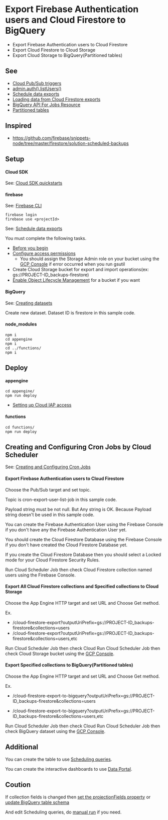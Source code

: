 # Export Firebase Authentication users and Cloud Firestore to BigQuery

- Export Firebase Authentication users to Cloud Firestore
- Export Cloud Firestore to Cloud Storage
- Export Cloud Storage to BigQuery(Partitioned tables)

## See

- [Cloud Pub/Sub triggers](https://firebase.google.com/docs/functions/pubsub-events)
- [admin.auth().listUsers()](https://firebase.google.com/docs/reference/admin/node/admin.auth.Auth#listUsers)
- [Schedule data exports](https://firebase.google.com/docs/firestore/solutions/schedule-export)
- [Loading data from Cloud Firestore exports](https://cloud.google.com/bigquery/docs/loading-data-cloud-firestore)
- [BigQuery API For Jobs Resource](https://cloud.google.com/bigquery/docs/reference/rest/v2/jobs)
- [Partitioned tables](https://cloud.google.com/bigquery/docs/partitioned-tables#partitioned_tables)

## Inspired

- https://github.com/firebase/snippets-node/tree/master/firestore/solution-scheduled-backups

## Setup

#### Cloud SDK

See: [Cloud SDK quickstarts](https://cloud.google.com/sdk/docs/quickstarts)

#### firebase

See: [Firebase CLI](https://firebase.google.com/docs/cli/)

```
firebase login
firebase use <projectId>
```

See: [Schedule data exports](https://firebase.google.com/docs/firestore/solutions/schedule-export)

You must complete the following tasks.

- [Before you begin](https://firebase.google.com/docs/firestore/solutions/schedule-export#before_you_begin)
- [Configure access permissions](https://firebase.google.com/docs/firestore/solutions/schedule-export#configure_access_permissions)
  - You should assign the Storage Admin role on your bucket using the [GCP Console](https://console.cloud.google.com/storage/browser) if error occurred when you run gsutil
- Create Cloud Storage bucket for export and import operations(ex: gs://PROJECT-ID_backups-firestore)
- [Enable Object Lifecycle Management](https://cloud.google.com/storage/docs/managing-lifecycles) for a bucket if you want

#### BigQuery

See: [Creating datasets](https://cloud.google.com/bigquery/docs/datasets#creating_a_dataset)

Create new dataset. Dataset ID is firestore in this sample code.

#### node_modules

```
npm i
cd appengine
npm i
cd ../functions/
npm i
```

## Deploy

#### appengine

```
cd appengine/
npm run deploy
```

- [Setting up Cloud IAP access](https://cloud.google.com/iap/docs/app-engine-quickstart#iap-access)

#### functions

```
cd functions/
npm run deploy
```

## Creating and Configuring Cron Jobs by Cloud Scheduler

See: [Creating and Configuring Cron Jobs](https://cloud.google.com/scheduler/docs/creating)

#### Export Firebase Authentication users to Cloud Firestore

Choose the Pub/Sub target and set topic.

Topic is cron-export-user-list-job in this sample code.

Payload string must be not null. But Any string is OK. Because Payload string doesn't be used in this sample code.

You can create the Firebase Authentication User using the Firebase Console if you don't have any the Firebase Authentication User yet. 

You should create the Cloud Firestore Database using the Firebase Console if you don't have created the Cloud Firestore Database yet.

If you create the Cloud Firestore Database then you should select a Locked mode for your Cloud Firestore Security Rules.

Run Cloud Scheduler Job then check Cloud Firestore collection named users using the Firebase Console.

#### Export All Cloud Firestore collections and Specified collections to Cloud Storage

Choose the App Engine HTTP target and set URL and Choose Get method.

Ex.
- /cloud-firestore-export?outputUriPrefix=gs://PROJECT-ID_backups-firestore&collections=users
- /cloud-firestore-export?outputUriPrefix=gs://PROJECT-ID_backups-firestore&collections=users,etc

Run Cloud Scheduler Job then check Cloud Run Cloud Scheduler Job then check Cloud Storage bucket using the [GCP Console](https://console.cloud.google.com/storage/browser).

#### Export Specified collections to BigQuery(Partitioned tables)

Choose the App Engine HTTP target and set URL and Choose Get method.

Ex.
- /cloud-firestore-export-to-bigquery?outputUriPrefix=gs://PROJECT-ID_backups-firestore&collections=users

- /cloud-firestore-export-to-bigquery?outputUriPrefix=gs://PROJECT-ID_backups-firestore&collections=users,etc

Run Cloud Scheduler Job then check Cloud Run Cloud Scheduler Job then check BigQuery dataset using the [GCP Console](https://console.cloud.google.com/bigquery).

## Additional

You can create the table to use [Scheduling queries](https://cloud.google.com/bigquery/docs/scheduling-queries).

You can create the interactive dashboards to use [Data Portal](https://datastudio.google.com/overview).

## Coution

If collection fields is changed then [set the projectionFields property](https://cloud.google.com/bigquery/docs/reference/rest/v2/jobs#configuration.load.projectionFields) or [update BigQuery table schema](https://cloud.google.com/bigquery/docs/managing-table-schemas)

And edit Scheduling queries,  do [manual run](https://cloud.google.com/bigquery/docs/scheduling-queries#setting_up_a_manual_run_on_historical_dates) if you need.
